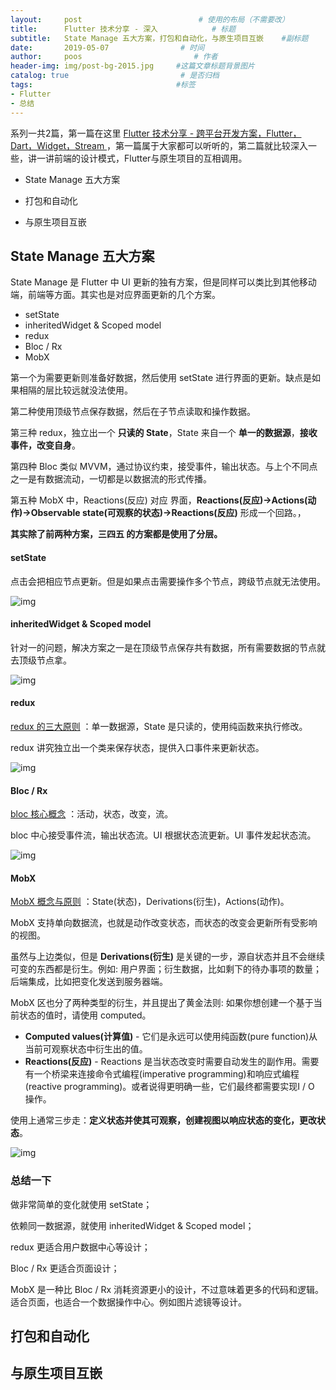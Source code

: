 ```yaml
---
layout:     post                          # 使用的布局（不需要改）
title:      Flutter 技术分享 - 深入            # 标题
subtitle:   State Manage 五大方案，打包和自动化，与原生项目互嵌    #副标题
date:       2019-05-07                # 时间
author:     poos                         # 作者
header-img: img/post-bg-2015.jpg     #这篇文章标题背景图片
catalog: true                         # 是否归档
tags:                                #标签
- Flutter
- 总结
---
```




系列一共2篇，第一篇在这里
[Flutter 技术分享 - 跨平台开发方案，Flutter，Dart，Widget，Stream ](https://blog.csdn.net/chunqiuwei/article/details/87855312)
，第一篇属于大家都可以听听的，第二篇就比较深入一些，讲一讲前端的设计模式，Flutter与原生项目的互相调用。

- State Manage 五大方案

- 打包和自动化

- 与原生项目互嵌

## State Manage 五大方案

State Manage 是 Flutter 中 UI 更新的独有方案，但是同样可以类比到其他移动端，前端等方面。其实也是对应界面更新的几个方案。

- setState
- inheritedWidget & Scoped model
- redux
- Bloc / Rx
- MobX

第一个为需要更新则准备好数据，然后使用 setState 进行界面的更新。缺点是如果相隔的层比较远就没法使用。

第二种使用顶级节点保存数据，然后在子节点读取和操作数据。

第三种 redux，独立出一个 **只读的 State**，State 来自一个 **单一的数据源**，**接收事件，改变自身**。

第四种 Bloc 类似 MVVM，通过协议约束，接受事件，输出状态。与上个不同点之一是有数据流动，一切都是以数据流的形式传播。

第五种 MobX 中，Reactions(反应) 对应 界面，**Reactions(反应)->Actions(动作)->Observable state(可观察的状态)->Reactions(反应)** 形成一个回路。，


**其实除了前两种方案，三四五 的方案都是使用了分层。**


#### setState

点击会把相应节点更新。但是如果点击需要操作多个节点，跨级节点就无法使用。

![img](https://poos.github.io/img/flutter_state_1.png)

#### inheritedWidget & Scoped model

针对一的问题，解决方案之一是在顶级节点保存共有数据，所有需要数据的节点就去顶级节点拿。

![img](https://poos.github.io/img/flutter_state_2.png)

#### redux

[redux 的三大原则](https://www.redux.org.cn/docs/introduction/ThreePrinciples.html) ：单一数据源，State 是只读的，使用纯函数来执行修改。

redux 讲究独立出一个类来保存状态，提供入口事件来更新状态。

![img](https://poos.github.io/img/flutter_state_3.png)


#### Bloc / Rx

[bloc 核心概念](https://felangel.github.io/bloc/#/coreconcepts) ：活动，状态，改变，流。

bloc 中心接受事件流，输出状态流。UI 根据状态流更新。UI 事件发起状态流。

![img](https://poos.github.io/img/flutter_state_4.png)

#### MobX

[MobX 概念与原则](https://cn.mobx.js.org/intro/concepts.html) ：State(状态)，Derivations(衍生)，Actions(动作)。

MobX 支持单向数据流，也就是动作改变状态，而状态的改变会更新所有受影响的视图。

虽然与上边类似，但是 **Derivations(衍生)** 是关键的一步，源自状态并且不会继续可变的东西都是衍生。例如: 用户界面；衍生数据，比如剩下的待办事项的数量；后端集成，比如把变化发送到服务器端。

MobX 区也分了两种类型的衍生，并且提出了黄金法则: 如果你想创建一个基于当前状态的值时，请使用 computed。

- **Computed values(计算值)** - 它们是永远可以使用纯函数(pure function)从当前可观察状态中衍生出的值。
- **Reactions(反应)** - Reactions 是当状态改变时需要自动发生的副作用。需要有一个桥梁来连接命令式编程(imperative programming)和响应式编程(reactive programming)。或者说得更明确一些，它们最终都需要实现I / O 操作。


使用上通常三步走：**定义状态并使其可观察，创建视图以响应状态的变化，更改状态**。

![img](https://poos.github.io/img/flutter_state_5.png)


### 总结一下

做非常简单的变化就使用 setState；

依赖同一数据源，就使用 inheritedWidget & Scoped model；

redux 更适合用户数据中心等设计；

Bloc / Rx 更适合页面设计；

MobX 是一种比 Bloc / Rx 消耗资源更小的设计，不过意味着更多的代码和逻辑。适合页面，也适合一个数据操作中心。例如图片滤镜等设计。


## 打包和自动化

## 与原生项目互嵌